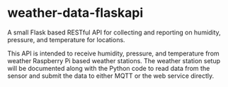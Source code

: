 # weather-data-flaskapi
A small Flask based RESTful API for collecting and reporting on humidity, pressure, and temperature for locations.

This API is intended to receive humidity, pressure, and temperature from weather Raspberry Pi based weather stations. The weather station setup will be documented along with the Python code to read data from the sensor and submit the data to either MQTT or the web service directly.
